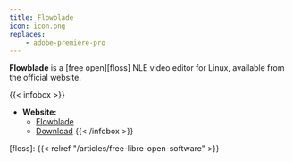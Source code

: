 ```yaml
---
title: Flowblade
icon: icon.png
replaces:
    - adobe-premiere-pro
---
```


**Flowblade** is a [free open][floss] NLE video editor for Linux, available from the official website.

{{< infobox >}}
- **Website:**
    - [Flowblade](https://jliljebl.github.io/flowblade/)
    - [Download](https://jliljebl.github.io/flowblade/download.html)
{{< /infobox >}}

[floss]: {{< relref "/articles/free-libre-open-software" >}}